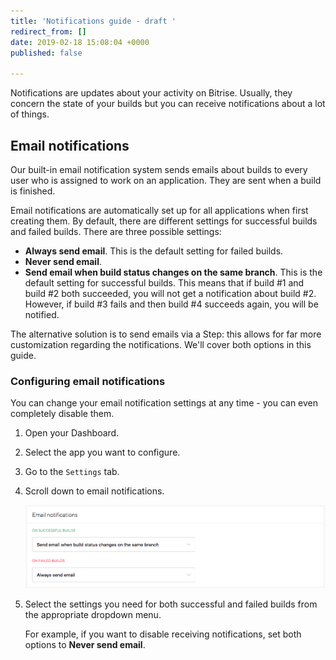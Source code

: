 ```yaml
---
title: 'Notifications guide - draft '
redirect_from: []
date: 2019-02-18 15:08:04 +0000
published: false

---
```

Notifications are updates about your activity on Bitrise. Usually, they concern the state of your builds but you can receive notifications about a lot of things. 

## Email notifications

Our built-in email notification system sends emails about builds to every user who is assigned to work on an application. They are sent when a build is finished.

Email notifications are automatically set up for all applications when first creating them. By default, there are different settings for successful builds and failed builds. There are three possible settings:

* **Always send email**. This is the default setting for failed builds.
* **Never send email**.
* **Send email when build status changes on the same branch**. This is the default setting for successful builds. This means that if build #1 and build #2 both succeeded, you will not get a notification about build #2. However, if build #3 fails and then build #4 succeeds again, you will be notified. 

The alternative solution is to send emails via a Step: this allows for far more customization regarding the notifications. We'll cover both options in this guide. 

### Configuring email notifications

You can change your email notification settings at any time - you can even completely disable them. 

1. Open your Dashboard.
2. Select the app you want to configure. 
3. Go to the `Settings` tab. 
4. Scroll down to email notifications.

   ![](/img/email-notifications.png)
5. Select the settings you need for both successful and failed builds from the appropriate dropdown menu. 

   For example, if you want to disable receiving notifications, set both options to **Never send email**.